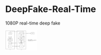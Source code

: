 # DeepFake-Real-Time
1080P real-time deep fake

<!-- ![Real Time Framework](./FaceSwap_RTMP.png) -->
<img src="./FaceSwap_RTMP.png" style="max-width: 20%;" />
